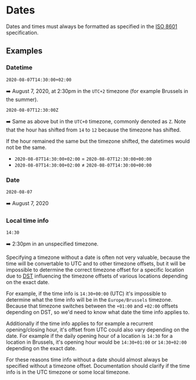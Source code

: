 # Dates

Dates and times must always be formatted as specified in the [ISO 8601](https://en.wikipedia.org/wiki/ISO\_8601) specification.

## Examples

### Datetime

```
2020-08-07T14:30:00+02:00
```

➡️ August 7, 2020, at 2:30pm in the `UTC+2` timezone (for example Brussels in the summer).

```
2020-08-07T12:30:00Z
```

➡️ Same as above but in the `UTC+0` timezone, commonly denoted as `Z`. Note that the hour has shifted from `14` to `12` because the timezone has shifted.

If the hour remained the same but the timezone shifted, the datetimes would not be the same.

* `2020-08-07T14:30:00+02:00` = `2020-08-07T12:30:00+00:00`
* `2020-08-07T14:30:00+02:00` ≠ `2020-08-07T14:30:00+00:00`

### Date

```
2020-08-07
```

➡️ August 7, 2020

### Local time info

```
14:30
```

➡️ 2:30pm in an unspecified timezone.

Specifying a timezone without a date is often not very valuable, because the time will be convertable to UTC and to other timezone offsets, but it will be impossible to determine the correct timezone offset for a specific location due to [DST](https://en.wikipedia.org/wiki/Daylight_saving_time) influencing the timezone offsets of various locations depending on the exact date.

For example, if the time info is `14:30+00:00` (UTC) it's impossible to determine what the time info will be in the `Europe/Brussels` timezone. Because that timezone switches between the `+01:00` and `+02:00` offsets depending on DST, so we'd need to know what date the time info applies to.

Additionally if the time info applies to for example a recurrent opening/closing hour, it's offset from UTC could also vary depending on the date. For example if the daily opening hour of a location is `14:30` for a location in Brussels, it's opening hour would be `14:30+01:00` or `14:30+02:00` depending on the exact date.

For these reasons time info without a date should almost always be specified without a timezone offset. Documentation should clarify if the time info is in the UTC timezone or some local timezone.
